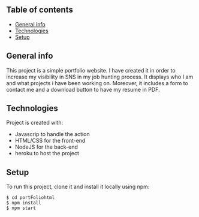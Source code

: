 ## Table of contents
* [General info](#general-info)
* [Technologies](#technologies)
* [Setup](#setup)

## General info
This project is a simple portfolio website. I have created it in order to increase my visibility in SNS in my job hunting process.
It displays who I am and what projects i have been working on.
Moreover, it includes a form to contact me and a download button to have my resume in PDF.
	
## Technologies
Project is created with:
* Javascrip to handle the action
* HTML/CSS for the front-end
* NodeJS for the back-end
* heroku to host the project
	
## Setup
To run this project, clone it and install it locally using npm:

```
$ cd portFoliohtml
$ npm install
$ npm start
```